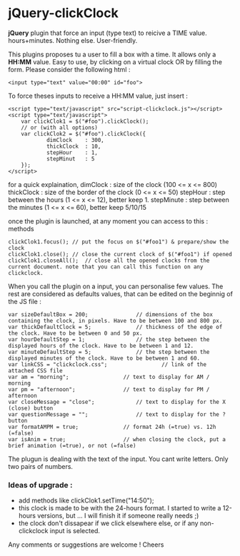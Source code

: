 # jQuery-clickClock

**jQuery** plugin that force an input (type text) to reicive a TIME value. hours+minutes. Nothing else. User-friendly.

This plugins proposes tu a user to fill a box with a time. It allows only a **HH:MM** value. Easy to use, by clicking on a virtual clock OR by filling the form. Please consider the following html :

    <input type="text" value="00:00" id="foo">

To force theses inputs to receive a HH:MM value, just insert :

    <script type="text/javascript" src="script-clickclock.js"></script>
    <script type="text/javascript">
        var clickClok1 = $("#foo").clickClock();
        // or (with all options)
        var clickClok2 = $("#foo").clickClock({
                dimClock	: 300,
                thickClock	: 10,
                stepHour	: 1,
                stepMinut	: 5
        });
    </script>
for a quick explaination,
    dimClock   : size of the clock (100 <= x <= 800)
    thickClock : size of the border of the clock (0 <= x <= 50)
    stepHour   : step between the hours (1 <= x <= 12), better keep 1.
    stepMinute : step between the minutes (1 <= x <= 60), better keep 5/10/15

once the plugin is launched, at any moment you can access to this : methods

    clickClok1.focus();	// put the focus on $("#foo1") & prepare/show the clock
    clickClok1.close();	// close the current clock of $("#foo1") if opened
    clickClok1.closeAll();	// close all the opened clocks from the current document. note that you can call this function on any clickclock.

When you call the plugin on a input, you can personalise few values. The rest are considered as defaults values, that can be edited on the beginnig of the JS file :

    var	sizeDefaultBox = 200;				// dimensions of the box containing the clock, in pixels. Have to be between 100 and 800 px.
    var	thickDefaultClock = 5;				// thickness of the edge of the clock. Have to be between 0 and 50 px.
    var	hourDefaultStep = 1;				// the step between the displayed hours of the clock. Have to be between 1 and 12.
    var	minuteDefaultStep = 5;				// the step between the displayed minutes of the clock. Have to be between 1 and 60.
    var	linkCSS = "clickclock.css";             	// link of the attached CSS file
    var	am = "morning";					// text to display for AM / morning
    var	pm = "afternoon";				// text to display for PM / afternoon
    var	closeMessage = "close";				// text to display for the X (close) button
    var	questionMessage = "";				// text to display for the ? button
    var	formatAMPM = true;				// format 24h (=true) vs. 12h (=false)
    var	isAnim = true;					// when closing the clock, put a brief animation (=true), or not (=false)

The plugun is dealing with the text of the input. You cant write letters. Only two pairs of numbers.


### Ideas of upgrade :

 - add methods like clickClok1.setTime("14:50");
 - this clock is made to be with the 24-hours format. I started to write a 12-hours versions, but ... I will finish it if someone really needs ;)
 - the clock don't dissapear if we click elsewhere else, or if any non-clickclock input is selected.


Any comments or suggestions are welcome !
Cheers
